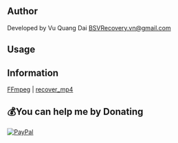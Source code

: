 ## Author
Developed by Vu Quang Dai <BSVRecovery.vn@gmail.com>

## Usage

## Information
[FFmpeg](https://ffmpeg.org/) | [recover_mp4](https://slydiman.me/eng/mmedia/recover_mp4.htm)


## 💰You can help me by Donating
[![PayPal](https://img.shields.io/badge/PayPal-00457C?style=for-the-badge&logo=paypal&logoColor=white)](https://paypal.me/BSVPay)
